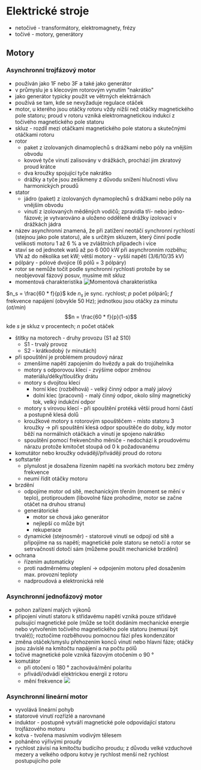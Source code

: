 # Elektrické stroje
* netočivé - transformátory, elektromagnety, frézy
* točivé - motory, generátory
## Motory
### Asynchronní trojfázový motor
* používán jako 1F nebo 3F a také jako generátor
* v průmyslu je s klecovým rotorovým vynutím "nakrátko"
* jako generátor typicky použit ve větrných elektrárnách
* používá se tam, kde se nevyžaduje regulace otáček
* motor, u kterého jsou otáčky rotoru vždy nižší než otáčky magnetického pole statoru; proud v rotoru vzniká elektromagnetickou indukcí z točivého magnetického pole statoru
* skluz - rozdíl mezi otáčkami magnetického pole statoru a skutečnými otáčkami rotoru
* rotor
	* paket z izolovaných dinamoplechů s drážkami nebo póly na vnějším obvodu
	* kovové tyče vinutí zalisovány v drážkách, prochází jim zkratový proud krátce
	* dva kroužky spojující tyče nakrátko
	* drážky a tyče jsou zešikmeny z důvodu snížení hlučnosti vlivu harmonických proudů
* stator
	* jádro (paket) z izolovaných dynamoplechů s drážkami nebo póly na vnějším obvodu
	* vinutí z izolovaných měděných vodičů; zpravidla tří- nebo jedno-fázové; je vytvarováno a uloženo odděleně drážky izolovací v drážkách jádra
* název asynchronní znamená, že při zatížení neotáčí synchronní rychlostí (stejnou jako pole statoru), ale s určitým skluzem, který činní podle velikosti motoru 1 až 6 % a ve zvláštních případech i více
* staví se od jednotek watů až po 6 000 kW při asynchronním rozběhu; VN až do několika set kW; větší motory - vyšší napětí (3/6/10/35 kV)
* pólpáry - pólové dvojice (6 pólů = 3 pólpáry)
* rotor se nemůže točit podle synchronní rychlosti protože by se neobjevoval fázový posuv, musíme mít skluz
* momentová charakteristika
![Momentová charakteristika](http://ebooks.skola-agc.cz/ESP/HTML/3/Ob13.jpg)

$n_s = \frac{60 * f}{p}$ kde $n_s$ je sync. rychlost; $p$ počet pólpárů; $f$ frekvence napájení (obvykle 50 Hz); jednotkou jsou otáčky za minutu ($ot/min$)
$$n = \frac{60 * f}{p}(1-s)$$ kde $s$ je skluz v procentech; $n$ počet otáček
* štítky na motorech - druhy provozu (S1 až S10)
	* S1 - trvalý provoz
	* S2 - krátkodobý (v minutách)
* při spouštění je problémem proudový náraz
	* zmenšíme napětí zapojením do hvězdy a pak do trojúhelníka
	* motory s odporovou klecí - zvýšíme odpor změnou materiálu/délky/tloušťky drátu
	* motory s dvojitou klecí
		* horní klec (rozběhová) - velký činný odpor a malý jalový
		* dolní klec (pracovní) - malý činný odpor, okolo silný magnetický tok, velký indukční odpor
	* motory s vírovou klecí - při spouštění protéká větší proud horní částí a postupně klesá dolů
	* kroužkové motory s rotorovým spouštěčem - místo statoru 3 kroužky → při spouštění klesá odpor spouštěče do doby, kdy motor běží na normálních otáčkách a vinutí je spojeno nakrátko
	* spouštění pomocí frekvenčního měniče - nedochází k proudovému nárazu protože kmitočet stoupá od 0 k požadovanému
* komutátor nebo kroužky odvádějí/přivádějí proud do rotoru
* softstartér
	* plynulost je dosažena řízením napětí na svorkách motoru bez změny frekvence
	* neumí řídit otáčky motoru
* brzdění
	* odpojíme motor od sítě, mechanickým třením (moment se mění v teplo), protiproudem (libovolné fáze prohodíme, motor se začne otáčet na druhou stranu)
	* generátorické
		* motor se chová jako generátor
		* nejlepší co může být
		* rekuperace
	* dynamické (stejnosměr) - statorové vinutí se odpojí od sítě a připojíme na ss napětí; magnetické pole statoru se netočí a rotor se setrvačností dotočí sám (můžeme použít mechanické brzdění)
* ochrana
	* řízením automaticky
	* proti nadměrnému oteplení → odpojením motoru před dosažením max. provozní teploty
	* nadproudová a elektronická relé
### Asynchronní jednofázový motor
* pohon zařízení malých výkonů
* připojení vinutí statoru k střídavému napětí vzniká pouze střídavé pulsující magnetické pole (může se točit dodáním mechanické energie nebo vytvořením točivého magnetického pole statoru (nemusí být trvalé)); roztočíme rozběhovou pomocnou fází přes kondenzátor
* změna otáček/smyslu přehozením konců vinutí nebo hlavní fáze; otáčky jsou závislé na kmitočtu napájení a na počtu pólů
* točivé magnetické pole vzniká fázovým otočením o 90 °
* komutátor
	* při otočení o 180 ° zachovává/mění polaritu
	* přivádí/odvádí elektrickou energii z rotoru
	* mění frekvence
![](SIZ_24_3_24@2.png)
### Asynchronní lineární motor
* vyvolává lineární pohyb
* statorové vinutí rozřízlé a narovnané
* induktor - postupně vytváří magnetické pole odpovídající statoru trojfázového motoru
* kotva - tvořena masivním vodivým tělesem
* poháněno výřivými proudy
* rychlost závisí na kmitočtu budícího proudu; z důvodu velké vzduchové mezery a velkého odporu kotvy je rychlost menší než rychlost postupujícího pole
